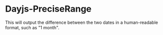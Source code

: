 # Dayjs-PreciseRange

This will output the difference between the two dates in a human-readable format, such as "1 month".
